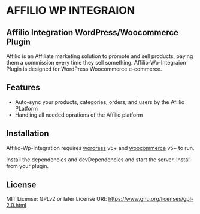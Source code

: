 # AFFILIO WP INTEGRAION
## Affilio Integration WordPress/Woocommerce Plugin

Affilio is an Affiliate marketing solution to promote and sell products, paying them a commission every time they sell something. Affilio-Wp-Integraion Plugin is designed for WordPress Woocommerce e-commerce.

## Features

- Auto-sync your products, categories, orders, and users by the Afiilio PLatform
- Handling all needed oprations of the Affilio platform

## Installation

Affilio-Wp-Integration requires [wordress](https://wordpress.org/) v5+ and  [woocommerce](https://woocommerce.org/) v5+ to run.

Install the dependencies and devDependencies and start the server. 
Install from your plugin.

## License

MIT
License: GPLv2 or later
License URI: https://www.gnu.org/licenses/gpl-2.0.html
